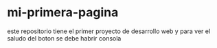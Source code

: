 # mi-primera-pagina
este repositorio tiene el primer proyecto de desarrollo web y para ver el saludo del boton se debe habrir consola 
